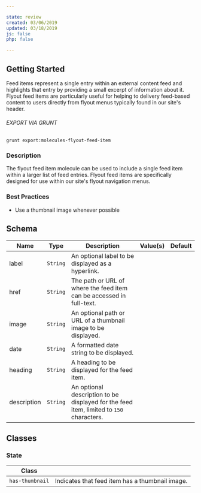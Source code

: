 ```yaml
---

state: review
created: 03/06/2019
updated: 03/18/2019
js: false
php: false

---
```


## Getting Started

Feed items represent a single entry within an external content feed and highlights that entry by providing a small excerpt of information about it. Flyout feed items are particularly useful for helping to delivery feed-based content to users directly from flyout menus typically found in our site's header.

###### EXPORT VIA GRUNT

```
grunt export:molecules-flyout-feed-item
```


### Description

The flyout feed item molecule can be used to include a single feed item within a larger list of feed entries. Flyout feed items are specifically designed for use within our site's flyout navigation menus.


### Best Practices

- Use a thumbnail image whenever possible


## Schema

| Name          | Type      | Description                                                                             | Value(s)  | Default   |
|---------------|-----------|-----------------------------------------------------------------------------------------|-----------|-----------|
| label         | `String`  | An optional label to be displayed as a hyperlink.                                       |           |           |
| href          | `String`  | The path or URL of where the feed item can be accessed in full-text.                    |           |           |
| image         | `String`  | An optional path or URL of a thumbnail image to be displayed.                           |           |           |
| date          | `String`  | A formatted date string to be displayed.                                                |           |           |
| heading       | `String`  | A heading to be displayed for the feed item.                                            |           |           |
| description   | `String`  | An optional description to be displayed for the feed item, limited to `150` characters. |           |           |


## Classes

### State

| Class           |                                                   |
|-----------------|---------------------------------------------------|
| `has-thumbnail` | Indicates that feed item has a thumbnail image.   |
